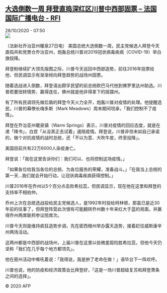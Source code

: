 <!--1603871678000-->
[大选倒数一周 拜登直捣深红区川普中西部固票 – 法国国际广播电台 - RFI](http://www.rfi.fr//cn/contenu/20201028-%E5%A4%A7%E9%80%89%E5%80%92%E6%95%B0%E4%B8%80%E5%91%A8-%E6%8B%9C%E7%99%BB%E7%9B%B4%E6%8D%A3%E6%B7%B1%E7%BA%A2%E5%8C%BA%E5%B7%9D%E6%99%AE%E4%B8%AD%E8%A5%BF%E9%83%A8%E5%9B%BA%E7%A5%A8)
------

<div>28/10/2020 - 07:50</div><img src="https://s.rfi.fr/media/display/8c09c9be-18eb-11eb-a85f-005056a964fe/w:310/p:16x9/int0006b.201028145005.jpg"><div class="t-content__body u-clearfix"><p>（法新社乔治亚州暖泉27日电）    美国总统大选倒数一周，民主党候选人拜登今天直捣共和党票仓乔治亚州，炮轰总统川普对2019冠状病毒疾病（COVID-19）举白旗投降。</p><p>    拜登盼继续扩大领先版图之际，川普今天巡回中西部造势，前往2016年投票给他、但民调显示有渐渐倾向拜登趋势的战场州固票。</p><p>    随着选战进入倒数，拜登请出颇孚民望的前总统欧巴马代他到佛罗里达州助选。川普若要扭转情势、赢得连任，佛州就是他非得拿下的摇摆州。</p><p>    有了所有民调领先做后盾的拜登今天火力全开，炮轰川普对疫情的处理。他提醒选民，川普的幕僚长梅多斯（Mark Meadows）周末期间坦承，「我们控制不了疫情」。</p><p>    拜登在乔治亚州暖泉镇（Warm Springs）表示，川普对疫情的回应态度，就是在递「降书」，白宫「从没真正去试着」遏阻疫情。拜登说，川普非但未如自己承诺的，做个对抗疫情的战时总统，还「不以为意、大吹牛皮，终至投降」。</p><p>    美国目前共有22万6000人染疫身亡。</p><p>    拜登说：「我在这里告诉你们：我们可以、也将控制这场疫情。」</p><p>    「如果各位给我当各位的总统、为各位服务的荣耀，准备战斗。」「在我当上总统的第一天…我们就会开始行动，让冠状病毒疾病获得控制。」</p><p>    川普2016年在乔州以5个百分点击败希拉蕊，但民调显示，现在他在这里和拜登的支持率不相伯仲。</p><p>    乔州上次在总统选战投给民主党候选人，是1992年时投给柯林顿，那虽已是近30年前的往事了，但拜登阵营此次很有可能翻转乔州数十年来红大于蓝的局面，并赢得乔州两席联邦参议院席次。</p><p>    川普今天则是维持疯狂造势步调，先在密西根州举办露天造势，接着赶往威斯康辛州两场活动。</p><p>    这两州都是中西部的战场州，上届川普在这里以些微差距险胜希拉蕊，但他今天仍坚称「我们在几乎每个地方都领先」。</p><p>    他在密州活动中嘶吼着说：「我得说，我是拚了老命在做！」语毕台下一阵欢呼。</p><p>    川普也说，他的防疫和经济政策会比拜登好，「这是一场川普超级复苏和拜登萧条之间的选择」。</p><p class="t-copyright">© 2020 AFP</p>        </div>
